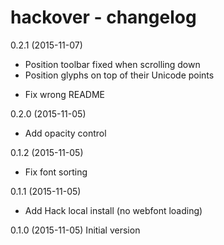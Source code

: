 hackover - changelog
====================

0.2.1 (2015-11-07)
+ Position toolbar fixed when scrolling down
+ Position glyphs on top of their Unicode points
- Fix wrong README

0.2.0 (2015-11-05)
+ Add opacity control

0.1.2 (2015-11-05)
- Fix font sorting

0.1.1 (2015-11-05)
+ Add Hack local install (no webfont loading)

0.1.0 (2015-11-05)
Initial version
